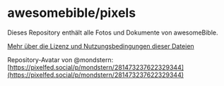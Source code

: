 # awesomebible/pixels

Dieses Repository enthält alle Fotos und Dokumente von awesomeBible.

[Mehr über die Lizenz und Nutzungsbedingungen dieser Dateien](https://awesomebible.de/pixels/)

Repository-Avatar von @mondstern: [https://pixelfed.social/p/mondstern/281473237622329344](https://pixelfed.social/p/mondstern/281473237622329344)